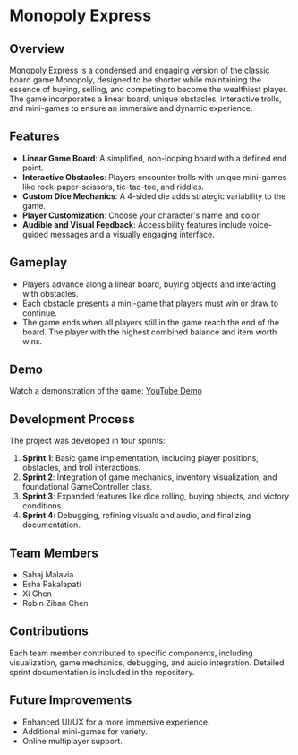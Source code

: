 
# Monopoly Express

## Overview
Monopoly Express is a condensed and engaging version of the classic board game Monopoly, designed to be shorter while maintaining the essence of buying, selling, and competing to become the wealthiest player. The game incorporates a linear board, unique obstacles, interactive trolls, and mini-games to ensure an immersive and dynamic experience.

## Features
- **Linear Game Board**: A simplified, non-looping board with a defined end point.
- **Interactive Obstacles**: Players encounter trolls with unique mini-games like rock-paper-scissors, tic-tac-toe, and riddles.
- **Custom Dice Mechanics**: A 4-sided die adds strategic variability to the game.
- **Player Customization**: Choose your character's name and color.
- **Audible and Visual Feedback**: Accessibility features include voice-guided messages and a visually engaging interface.

## Gameplay
- Players advance along a linear board, buying objects and interacting with obstacles.
- Each obstacle presents a mini-game that players must win or draw to continue.
- The game ends when all players still in the game reach the end of the board. The player with the highest combined balance and item worth wins.

## Demo
Watch a demonstration of the game: [YouTube Demo](https://youtu.be/RphRA5ikyIQ)

## Development Process
The project was developed in four sprints:
1. **Sprint 1**: Basic game implementation, including player positions, obstacles, and troll interactions.
2. **Sprint 2**: Integration of game mechanics, inventory visualization, and foundational GameController class.
3. **Sprint 3**: Expanded features like dice rolling, buying objects, and victory conditions.
4. **Sprint 4**: Debugging, refining visuals and audio, and finalizing documentation.

## Team Members
- Sahaj Malavia
- Esha Pakalapati
- Xi Chen
- Robin Zihan Chen

## Contributions
Each team member contributed to specific components, including visualization, game mechanics, debugging, and audio integration. Detailed sprint documentation is included in the repository.

## Future Improvements
- Enhanced UI/UX for a more immersive experience.
- Additional mini-games for variety.
- Online multiplayer support.

